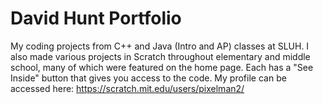 # David Hunt Portfolio
My coding projects from C++ and Java (Intro and AP) classes at SLUH.
I also made various projects in Scratch throughout elementary and middle school, many of which were featured on the home page. Each has a "See Inside" button that gives you access to the code. My profile can be accessed here: https://scratch.mit.edu/users/pixelman2/
